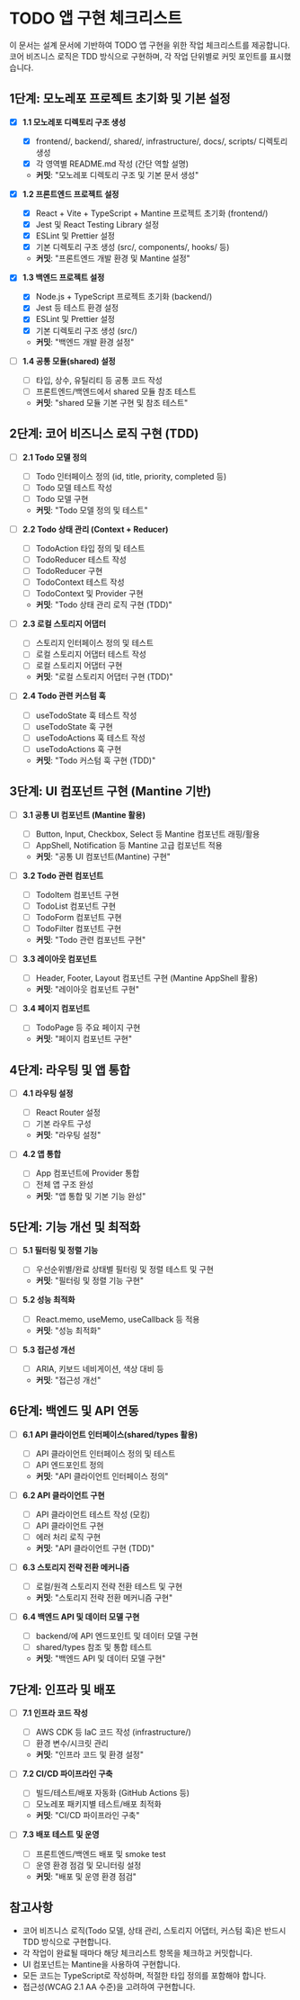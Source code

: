 # TODO 앱 구현 체크리스트

이 문서는 설계 문서에 기반하여 TODO 앱 구현을 위한 작업 체크리스트를 제공합니다. 코어 비즈니스 로직은 TDD 방식으로 구현하며, 각 작업 단위별로 커밋 포인트를 표시했습니다.

## 1단계: 모노레포 프로젝트 초기화 및 기본 설정

- [x] **1.1 모노레포 디렉토리 구조 생성**
  - [x] frontend/, backend/, shared/, infrastructure/, docs/, scripts/ 디렉토리 생성
  - [x] 각 영역별 README.md 작성 (간단 역할 설명)
  - **커밋**: "모노레포 디렉토리 구조 및 기본 문서 생성"

- [x] **1.2 프론트엔드 프로젝트 설정**
  - [x] React + Vite + TypeScript + Mantine 프로젝트 초기화 (frontend/)
  - [x] Jest 및 React Testing Library 설정
  - [x] ESLint 및 Prettier 설정
  - [x] 기본 디렉토리 구조 생성 (src/, components/, hooks/ 등)
  - **커밋**: "프론트엔드 개발 환경 및 Mantine 설정"

- [x] **1.3 백엔드 프로젝트 설정**
  - [x] Node.js + TypeScript 프로젝트 초기화 (backend/)
  - [x] Jest 등 테스트 환경 설정
  - [x] ESLint 및 Prettier 설정
  - [x] 기본 디렉토리 구조 생성 (src/)
  - **커밋**: "백엔드 개발 환경 설정"

- [ ] **1.4 공통 모듈(shared) 설정**
  - [ ] 타입, 상수, 유틸리티 등 공통 코드 작성
  - [ ] 프론트엔드/백엔드에서 shared 모듈 참조 테스트
  - **커밋**: "shared 모듈 기본 구현 및 참조 테스트"

## 2단계: 코어 비즈니스 로직 구현 (TDD)

- [ ] **2.1 Todo 모델 정의**
  - [ ] Todo 인터페이스 정의 (id, title, priority, completed 등)
  - [ ] Todo 모델 테스트 작성
  - [ ] Todo 모델 구현
  - **커밋**: "Todo 모델 정의 및 테스트"

- [ ] **2.2 Todo 상태 관리 (Context + Reducer)**
  - [ ] TodoAction 타입 정의 및 테스트
  - [ ] TodoReducer 테스트 작성
  - [ ] TodoReducer 구현
  - [ ] TodoContext 테스트 작성
  - [ ] TodoContext 및 Provider 구현
  - **커밋**: "Todo 상태 관리 로직 구현 (TDD)"

- [ ] **2.3 로컬 스토리지 어댑터**
  - [ ] 스토리지 인터페이스 정의 및 테스트
  - [ ] 로컬 스토리지 어댑터 테스트 작성
  - [ ] 로컬 스토리지 어댑터 구현
  - **커밋**: "로컬 스토리지 어댑터 구현 (TDD)"

- [ ] **2.4 Todo 관련 커스텀 훅**
  - [ ] useTodoState 훅 테스트 작성
  - [ ] useTodoState 훅 구현
  - [ ] useTodoActions 훅 테스트 작성
  - [ ] useTodoActions 훅 구현
  - **커밋**: "Todo 커스텀 훅 구현 (TDD)"

## 3단계: UI 컴포넌트 구현 (Mantine 기반)

- [ ] **3.1 공통 UI 컴포넌트 (Mantine 활용)**
  - [ ] Button, Input, Checkbox, Select 등 Mantine 컴포넌트 래핑/활용
  - [ ] AppShell, Notification 등 Mantine 고급 컴포넌트 적용
  - **커밋**: "공통 UI 컴포넌트(Mantine) 구현"

- [ ] **3.2 Todo 관련 컴포넌트**
  - [ ] TodoItem 컴포넌트 구현
  - [ ] TodoList 컴포넌트 구현
  - [ ] TodoForm 컴포넌트 구현
  - [ ] TodoFilter 컴포넌트 구현
  - **커밋**: "Todo 관련 컴포넌트 구현"

- [ ] **3.3 레이아웃 컴포넌트**
  - [ ] Header, Footer, Layout 컴포넌트 구현 (Mantine AppShell 활용)
  - **커밋**: "레이아웃 컴포넌트 구현"

- [ ] **3.4 페이지 컴포넌트**
  - [ ] TodoPage 등 주요 페이지 구현
  - **커밋**: "페이지 컴포넌트 구현"

## 4단계: 라우팅 및 앱 통합

- [ ] **4.1 라우팅 설정**
  - [ ] React Router 설정
  - [ ] 기본 라우트 구성
  - **커밋**: "라우팅 설정"

- [ ] **4.2 앱 통합**
  - [ ] App 컴포넌트에 Provider 통합
  - [ ] 전체 앱 구조 완성
  - **커밋**: "앱 통합 및 기본 기능 완성"

## 5단계: 기능 개선 및 최적화

- [ ] **5.1 필터링 및 정렬 기능**
  - [ ] 우선순위별/완료 상태별 필터링 및 정렬 테스트 및 구현
  - **커밋**: "필터링 및 정렬 기능 구현"

- [ ] **5.2 성능 최적화**
  - [ ] React.memo, useMemo, useCallback 등 적용
  - **커밋**: "성능 최적화"

- [ ] **5.3 접근성 개선**
  - [ ] ARIA, 키보드 네비게이션, 색상 대비 등
  - **커밋**: "접근성 개선"

## 6단계: 백엔드 및 API 연동

- [ ] **6.1 API 클라이언트 인터페이스(shared/types 활용)**
  - [ ] API 클라이언트 인터페이스 정의 및 테스트
  - [ ] API 엔드포인트 정의
  - **커밋**: "API 클라이언트 인터페이스 정의"

- [ ] **6.2 API 클라이언트 구현**
  - [ ] API 클라이언트 테스트 작성 (모킹)
  - [ ] API 클라이언트 구현
  - [ ] 에러 처리 로직 구현
  - **커밋**: "API 클라이언트 구현 (TDD)"

- [ ] **6.3 스토리지 전략 전환 메커니즘**
  - [ ] 로컬/원격 스토리지 전략 전환 테스트 및 구현
  - **커밋**: "스토리지 전략 전환 메커니즘 구현"

- [ ] **6.4 백엔드 API 및 데이터 모델 구현**
  - [ ] backend/에 API 엔드포인트 및 데이터 모델 구현
  - [ ] shared/types 참조 및 통합 테스트
  - **커밋**: "백엔드 API 및 데이터 모델 구현"

## 7단계: 인프라 및 배포

- [ ] **7.1 인프라 코드 작성**
  - [ ] AWS CDK 등 IaC 코드 작성 (infrastructure/)
  - [ ] 환경 변수/시크릿 관리
  - **커밋**: "인프라 코드 및 환경 설정"

- [ ] **7.2 CI/CD 파이프라인 구축**
  - [ ] 빌드/테스트/배포 자동화 (GitHub Actions 등)
  - [ ] 모노레포 패키지별 테스트/배포 최적화
  - **커밋**: "CI/CD 파이프라인 구축"

- [ ] **7.3 배포 테스트 및 운영**
  - [ ] 프론트엔드/백엔드 배포 및 smoke test
  - [ ] 운영 환경 점검 및 모니터링 설정
  - **커밋**: "배포 및 운영 환경 점검"

## 참고사항

- 코어 비즈니스 로직(Todo 모델, 상태 관리, 스토리지 어댑터, 커스텀 훅)은 반드시 TDD 방식으로 구현합니다.
- 각 작업이 완료될 때마다 해당 체크리스트 항목을 체크하고 커밋합니다.
- UI 컴포넌트는 Mantine을 사용하여 구현합니다.
- 모든 코드는 TypeScript로 작성하며, 적절한 타입 정의를 포함해야 합니다.
- 접근성(WCAG 2.1 AA 수준)을 고려하여 구현합니다.

